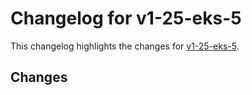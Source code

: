 # Changelog for v1-25-eks-5

This changelog highlights the changes for [v1-25-eks-5](https://github.com/aws/eks-distro/tree/v1-25-eks-5).

## Changes

